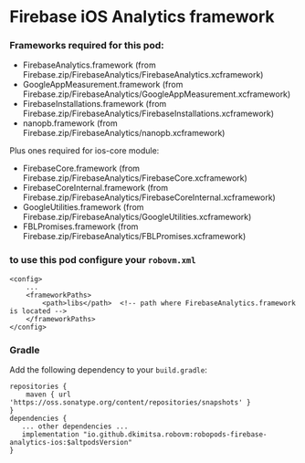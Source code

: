 # Firebase iOS Analytics framework

### Frameworks required for this pod: 
* FirebaseAnalytics.framework (from Firebase.zip/FirebaseAnalytics/FirebaseAnalytics.xcframework)
* GoogleAppMeasurement.framework (from Firebase.zip/FirebaseAnalytics/GoogleAppMeasurement.xcframework)
* FirebaseInstallations.framework (from Firebase.zip/FirebaseAnalytics/FirebaseInstallations.xcframework)
* nanopb.framework (from Firebase.zip/FirebaseAnalytics/nanopb.xcframework)

Plus ones required for ios-core module:
* FirebaseCore.framework (from Firebase.zip/FirebaseAnalytics/FirebaseCore.xcframework)
* FirebaseCoreInternal.framework (from Firebase.zip/FirebaseAnalytics/FirebaseCoreInternal.xcframework)
* GoogleUtilities.framework (from Firebase.zip/FirebaseAnalytics/GoogleUtilities.xcframework)
* FBLPromises.framework (from Firebase.zip/FirebaseAnalytics/FBLPromises.xcframework)

### to use this pod configure your `robovm.xml`

```
<config>
    ...
    <frameworkPaths>
        <path>libs</path>  <!-- path where FirebaseAnalytics.framework is located -->
    </frameworkPaths>
</config>
```

### Gradle

Add the following dependency to your `build.gradle`:

```
repositories {
    maven { url 'https://oss.sonatype.org/content/repositories/snapshots' }
}
dependencies {
   ... other dependencies ...
   implementation "io.github.dkimitsa.robovm:robopods-firebase-analytics-ios:$altpodsVersion"
}
```
